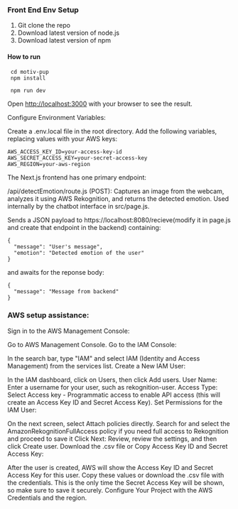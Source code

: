 

### Front End Env Setup
1. Git clone the repo 
2. Download latest version of node.js
3. Download latest version of npm 
#### How to run 
```
 cd motiv-pup
 npm install
```
```
 npm run dev 
``` 
Open [http://localhost:3000](http://localhost:3000) with your browser to see the result.

Configure Environment Variables:

Create a .env.local file in the root directory.
Add the following variables, replacing values with your AWS keys:

```
AWS_ACCESS_KEY_ID=your-access-key-id
AWS_SECRET_ACCESS_KEY=your-secret-access-key
AWS_REGION=your-aws-region
```

The Next.js frontend has one primary endpoint:

/api/detectEmotion/route.js (POST):
Captures an image from the webcam, analyzes it using AWS Rekognition, and returns the detected emotion.
Used internally by the chatbot interface in src/page.js.

Sends a JSON payload to https://localhost:8080/recieve(modify it in page.js and create that endpoint in the backend) containing:
```
{
  "message": "User's message",
  "emotion": "Detected emotion of the user"
}
```
and awaits for the reponse body:
```
{
  "message": "Message from backend"
}
```


### AWS setup assistance:
Sign in to the AWS Management Console:

Go to AWS Management Console.
Go to the IAM Console:

In the search bar, type "IAM" and select IAM (Identity and Access Management) from the services list.
Create a New IAM User:

In the IAM dashboard, click on Users, then click Add users.
User Name: Enter a username for your user, such as rekognition-user.
Access Type: Select Access key - Programmatic access to enable API access (this will create an Access Key ID and Secret Access Key).
Set Permissions for the IAM User:

On the next screen, select Attach policies directly.
Search for and select the AmazonRekognitionFullAccess policy if you need full access to Rekognition and proceed to save it
Click Next: Review, review the settings, and then click Create user.
Download the .csv file or Copy Access Key ID and Secret Access Key:

After the user is created, AWS will show the Access Key ID and Secret Access Key for this user.
Copy these values or download the .csv file with the credentials. This is the only time the Secret Access Key will be shown, so make sure to save it securely.
Configure Your Project with the AWS Credentials and the region.

